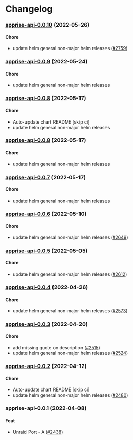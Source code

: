 # Changelog<br>


<a name="apprise-api-0.0.10"></a>
### [apprise-api-0.0.10](https://github.com/truecharts/apps/compare/apprise-api-0.0.9...apprise-api-0.0.10) (2022-05-26)

#### Chore

* update helm general non-major helm releases ([#2759](https://github.com/truecharts/apps/issues/2759))



<a name="apprise-api-0.0.9"></a>
### [apprise-api-0.0.9](https://github.com/truecharts/apps/compare/apprise-api-0.0.8...apprise-api-0.0.9) (2022-05-24)

#### Chore

* update helm general non-major helm releases



<a name="apprise-api-0.0.8"></a>
### [apprise-api-0.0.8](https://github.com/truecharts/apps/compare/apprise-api-0.0.7...apprise-api-0.0.8) (2022-05-17)

#### Chore

* Auto-update chart README [skip ci]
* update helm general non-major helm releases



<a name="apprise-api-0.0.8"></a>
### [apprise-api-0.0.8](https://github.com/truecharts/apps/compare/apprise-api-0.0.7...apprise-api-0.0.8) (2022-05-17)

#### Chore

* update helm general non-major helm releases



<a name="apprise-api-0.0.7"></a>
### [apprise-api-0.0.7](https://github.com/truecharts/apps/compare/apprise-api-0.0.6...apprise-api-0.0.7) (2022-05-17)

#### Chore

* update helm general non-major helm releases



<a name="apprise-api-0.0.6"></a>
### [apprise-api-0.0.6](https://github.com/truecharts/apps/compare/apprise-api-0.0.5...apprise-api-0.0.6) (2022-05-10)

#### Chore

* update helm general non-major helm releases ([#2649](https://github.com/truecharts/apps/issues/2649))



<a name="apprise-api-0.0.5"></a>
### [apprise-api-0.0.5](https://github.com/truecharts/apps/compare/apprise-api-0.0.4...apprise-api-0.0.5) (2022-05-05)

#### Chore

* update helm general non-major helm releases ([#2612](https://github.com/truecharts/apps/issues/2612))



<a name="apprise-api-0.0.4"></a>
### [apprise-api-0.0.4](https://github.com/truecharts/apps/compare/apprise-api-0.0.3...apprise-api-0.0.4) (2022-04-26)

#### Chore

* update helm general non-major helm releases ([#2573](https://github.com/truecharts/apps/issues/2573))



<a name="apprise-api-0.0.3"></a>
### [apprise-api-0.0.3](https://github.com/truecharts/apps/compare/apprise-api-0.0.2...apprise-api-0.0.3) (2022-04-20)

#### Chore

* add missing quote on description ([#2515](https://github.com/truecharts/apps/issues/2515))
* update helm general non-major helm releases ([#2524](https://github.com/truecharts/apps/issues/2524))



<a name="apprise-api-0.0.2"></a>
### [apprise-api-0.0.2](https://github.com/truecharts/apps/compare/apprise-api-0.0.1...apprise-api-0.0.2) (2022-04-12)

#### Chore

* Auto-update chart README [skip ci]
* update helm general non-major helm releases ([#2480](https://github.com/truecharts/apps/issues/2480))



<a name="apprise-api-0.0.1"></a>
### apprise-api-0.0.1 (2022-04-08)

#### Feat

* Unraid Port - A ([#2438](https://github.com/truecharts/apps/issues/2438))
